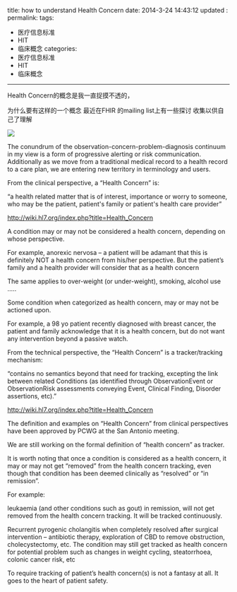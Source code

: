 title: how to understand  Health Concern
date:   2014-3-24 14:43:12
updated	:
permalink:
tags:
- 医疗信息标准
- HIT
- 临床概念
categories:
- 医疗信息标准
- HIT
- 临床概念

---



Health Concern的概念是我一直捉摸不透的，

为什么要有这样的一个概念 最近在FHIR 的mailing list上有一些探讨 收集以供自己了理解

![](http://image.sciencenet.cn/album/201403/24/1447599wulki5ndd4rpbrb.png)

The conundrum of the observation-concern-problem-diagnosis continuum in my view is a form of progressive alerting or risk communication. Additionally as we move from a traditional medical record to a health record to a care plan, we are entering new territory in terminology and users.



From the clinical perspective, a “Health Concern” is:

“a health related matter that is of interest, importance or worry to someone, who may be the patient, patient's family or patient's health care provider”

http://wiki.hl7.org/index.php?title=Health_Concern



A condition may or may not be considered a health concern, depending on whose perspective.

For example, anorexic nervosa – a patient will be adamant that this is definitely NOT a health concern from his/her perspective. But the patient’s family and a health provider will consider that as a health concern

The same applies to over-weight (or under-weight), smoking, alcohol use …..



Some condition when categorized as health concern, may or may not be actioned upon.

For example, a 98 yo patient recently diagnosed with breast cancer, the patient and family acknowledge that it is a health concern, but do not want any intervention beyond a passive watch.





From the technical perspective, the “Health Concern” is a tracker/tracking mechanism:

“contains no semantics beyond that need for tracking, excepting the link between related Conditions (as identified through ObservationEvent or ObservationRisk assessments conveying Event, Clinical Finding, Disorder assertions, etc).”

http://wiki.hl7.org/index.php?title=Health_Concern



The definition and examples on “Health Concern” from clinical perspectives have been approved by PCWG at the San Antonio meeting.

We are still working on the formal definition of “health concern” as tracker.





It is worth noting that once a condition is considered as a health concern, it may or may not get “removed” from the health concern tracking, even though that condition has been deemed clinically as “resolved” or “in remission”.

For example:

leukaemia (and other conditions such as gout) in remission, will not get removed from the health concern tracking. It will be tracked continuously.

Recurrent pyrogenic cholangitis when completely resolved after surgical intervention – antibiotic therapy, exploration of CBD to remove obstruction, cholecystectomy, etc. The condition may still get tracked as health concern  for potential problem such as changes in weight cycling, steatorrhoea, colonic cancer risk, etc



To require tracking of patient’s health concern(s) is not a fantasy at all. It goes to the heart of patient safety.
